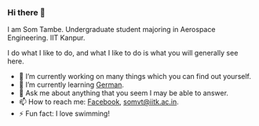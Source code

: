 ### Hi there 👋

<!--
**SomTambe/SomTambe** is a ✨ _special_ ✨ repository because its `README.md` (this file) appears on your GitHub profile.

Here are some ideas to get you started:

- 🔭 I’m currently working on ...
- 🌱 I’m currently learning ...
- 👯 I’m looking to collaborate on ...
- 🤔 I’m looking for help with ...
- 💬 Ask me about ...
- 📫 How to reach me: ...
- 😄 Pronouns: ...
- ⚡ Fun fact: ...
-->

I am Som Tambe. Undergraduate student majoring in Aerospace Engineering. IIT Kanpur.

I do what I like to do, and what I like to do is what you will generally see here.
- 🔭 I’m currently working on many things which you can find out yourself.
- 🌱 I’m currently learning [German](https://en.wikipedia.org/wiki/German_language).
- 💬 Ask me about anything that you seem I may be able to answer.
- 📫 How to reach me: [Facebook](https://facebook.com/tambesom), [somvt@iitk.ac.in](mailto:somvt@iitk.ac.in).
- ⚡ Fun fact: I love swimming! 
